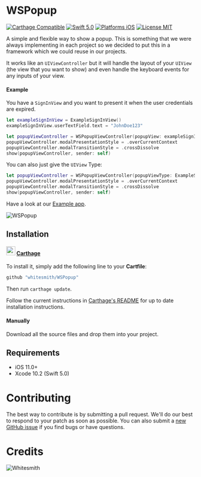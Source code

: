 # WSPopup

[![Carthage Compatible](https://img.shields.io/badge/Carthage-compatible-4BC51D.svg)](https://github.com/Carthage/Carthage)
[![Swift 5.0](https://img.shields.io/badge/Swift-5.0-orange.svg?style=flat)](https://developer.apple.com/swift/)
[![Platforms iOS](https://img.shields.io/badge/Platforms-iOS-lightgray.svg?style=flat)](http://www.apple.com/ios/)
[![License MIT](https://img.shields.io/badge/License-MIT-lightgrey.svg?style=flat)](https://opensource.org/licenses/MIT)

A simple and flexible way to show a popup. This is something that we were always implementing in each project so we decided to put this in a framework which we could reuse in our projects. 

It works like an `UIViewController` but it will handle the layout of your `UIView` (the view that you want to show) and even handle the keyboard events for any inputs of your view.

#### Example

You have a `SignInView` and you want to present it when the user credentials are expired.

``` swift
let exampleSignInView = ExampleSignInView()
exampleSignInView.userTextField.text = "JohnDoe123"

let popupViewController = WSPopupViewController(popupView: exampleSignInView)
popupViewController.modalPresentationStyle = .overCurrentContext
popupViewController.modalTransitionStyle = .crossDissolve
show(popupViewController, sender: self)
```

You can also just give the `UIView` Type:

``` swift
let popupViewController = WSPopupViewController(popupViewType: ExampleSignInView.self)
popupViewController.modalPresentationStyle = .overCurrentContext
popupViewController.modalTransitionStyle = .crossDissolve
show(popupViewController, sender: self)
```

Have a look at our [Example app](WSPopup/Example).

![WSPopup](https://media.giphy.com/media/5ZXA22kP4zh3nWehgR/giphy.gif)

## Installation

#### <img src="https://cloud.githubusercontent.com/assets/432536/5252404/443d64f4-7952-11e4-9d26-fc5cc664cb61.png" width="24" height="24"> [Carthage]

[Carthage]: https://github.com/Carthage/Carthage

To install it, simply add the following line to your **Cartfile**:

```ruby
github "whitesmith/WSPopup"
```

Then run `carthage update`.

Follow the current instructions in [Carthage's README][carthage-installation] for up to date installation instructions.

[carthage-installation]: https://github.com/Carthage/Carthage#adding-frameworks-to-an-application

#### Manually

Download all the source files and drop them into your project.

## Requirements

* iOS 11.0+
* Xcode 10.2 (Swift 5.0)

# Contributing

The best way to contribute is by submitting a pull request. We'll do our best to respond to your patch as soon as possible. You can also submit a [new GitHub issue](https://github.com/whitesmith/WSPopup/issues/new) if you find bugs or have questions.

# Credits
![Whitesmith](http://i.imgur.com/Si2l3kd.png)

